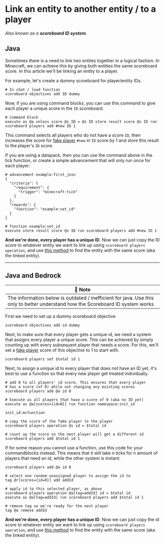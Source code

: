 # Link an entity to another entity / to a player

_Also known as a **scoreboard ID system**_.

## Java

Sometimes there is a need to link two entites together in a logical fashion. In Minecraft, we can achieve this by giving both entities the same scoreboard score. In this article we'll be linking an entity to a player.

For example, let's create a dummy scoreboard for player/entity IDs.

    # In chat / load function
    scoreboard objectives add ID dummy

Now, if you are using command blocks, you can use this command to give each player a unique score in the `ID` scoreboard.

    # Command block
    execute as @a unless score @s ID = @s ID store result score @s ID run scoreboard players add #new ID 1

This command selects all players who do not have a score `ID`, then increases the score for [fake player](/wiki/questions/fakeplayer) `#new` in `ID` score by 1 and store this result to the player's `ID` score.

If you are using a datapack, then you can use the command above in the tick function, or create a simple advancement that will only run once for each player:

    # advancement example:first_join
    {
      "criteria": {
        "requirement": {
          "trigger": "minecraft:tick"
        }
      },
      "rewards": {
        "function": "example:set_id"
      }
    }
    
    # function example:set_id
    execute store result score @s ID run scoreboard players add #new ID 1

**And we're done, every player has a unique ID**. Now we can just copy the ID score to whatever entity we want to link up using `scoreboard players operation`, and use [this method](/wiki/questions/findsamescoreentity#method-2-store-the-score-in-a-fake-player-first) to find the entity with the same score (aka the linked entity).

***

## Java and Bedrock

| 📝 Note |
|---------|
|The information below is outdated / inefficient for java. Use this only to better understand how the Scoreboard ID system works|

First we need to set up a dummy scoreboard objective

    scoreboard objectives add id dummy

Next, to make sure that every player gets a unique id, we need a system that assigns every player a unique score. This can be achieved by simply counting up with every subsequent player that needs a score. For this, we'll set a [fake player](/wiki/questions/fakeplayer) score of this objective to 1 to start with.

    scoreboard players set $total id 1

Next, to assign a unique id to every player that does not have an ID yet, it's best to use a function so that every new player get treated individually.

    # add 0 to all players' id score. This ensures that every player 
    # has a score (of 0) while not changing any existing scores
    scoreboard players add @a id 0

    # Execute as all players that have a score of 0 (aka no ID yet)
    execute as @a[scores={id=0}] run function namespace:init_id

`init_id.mcfunction`  

    # copy the score of the fake player to the player
    scoreboard players operation @s id = $total id

    # count up the score so the next player will get a different id
    scoreboard players add $total id 1

If for some reason you cannot use a function, use this code for your commandblocks instead. This means that it will take n ticks for n amount of players that need an id, while the other system is instant:

    scoreboard players add @a id 0

    # select one random unassigned player to assign the id to
    tag @r[scores={id=0}] add addId
    
    # apply id to this selected player, as above
    scoreboard players operation @a[tag=addId] id = $total id
    execute as @a[tag=addId] run scoreboard players add $total id 1

    # remove tag so we're ready for the next player
    tag @a remove addId

**And we're done, every player has a unique ID**. Now we can just copy the id score to whatever entity we want to link up using `scoreboard players operation`, and use [this method](/wiki/questions/findsamescoreentity) to find the entity with the same score (aka the linked entity).
